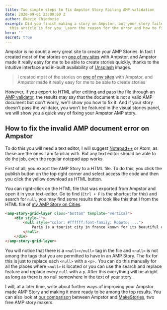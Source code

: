 ```yaml
---
title: Two simple steps to fix Ampstor Story Failing AMP validation
date: 2020-09-01 23:00:00 Z
author: Okezie Chiedozie
excerpt: Did you finish making a story on Ampstor, but your story failed AMP validation,
  this article is for you. Learn the reason for the error and how to fix it.
hero: ''
secret: true
---
```


Ampstor is no doubt a very great site to create your AMP Stories. In fact I created most of the stories on [one of my sites](https://stories.okezie.dev "Stories by Okezie") with Ampstor, and Ampstor made it really easy for me to be able to create stories quickly, thanks to the intuitive interface and in-built availability of [Unsplash](https://unsplash.com "Unsplash - Beautiful Images and pictures") images.

> I created most of the stories on [one of my sites](https://stories.okezie.dev "Stories by Okezie") with Ampstor, and Ampstor made it really easy for me to be able to create stories

However, if you export to HTML after editing and pass the file through an [AMP validator](https://validator.ampproject.org/ "AMP Story Verifier"), the results may say that the document is not a valid AMP document but don't worry, we'll show you how to fix it. And if your story doesn't pass the validator, you won't be featured in the visual stories panel, we will show you a quick way of fixing your Ampstor AMP story.

## How to fix the invalid AMP document error on Ampstor

To do this you will need a text editor, I will suggest [Notepad++](https://notepad-plus-plus.org/ "Notepad++ Website") or Atom, as these are the ones I am familiar with. But any text editor should be able to do the job, even the regular notepad app works.

First of all, you export the AMP Story to a HTML file. To do this, you click the publish button on the top right corner and select access the code and then you click the yellow download as HTML button.

You can right-click on the HTML file that was exported from Ampstor and open it in your text-editor. Go to find (`Ctrl + F` is the shortcut for this) and search for `null`, you may find some results that look like this that I from the HTML file of [my AMP Story on Cities](https://stories.okezie.dev/guess-the-city).

```html
<amp-story-grid-layer class="bottom" template="vertical">
	<div style="">
		<null style="color: #ffffff;font-family: Roboto; ...">
			Paris is a tourist city in france known for its beautiful culture and ...
		</null>
	</div>
</amp-story-grid-layer>
```

You will notice that there is a `<null></null>` tag in the file and `<null>` is not among the tags that you are permitted to have in an AMP Story. The fix for this is just to replace each `<null>` with a `<p>.` You can do this manually for all the places where `<null>` is located or you can use the search and replace feature and replace every `null` with a `p`. After this everything will be alright as long as there is no null somewhere in the text of your story.

I will, at a later time, write about further ways of improving your Ampstor made AMP Story and making it more ready to be among the top results. You can also look at [our comparison](https://blog.okezie.dev/Free-and-easy-ways-to-create-AMP-Stories "Choosing Ampstor or MakeStories") between Ampstor and [MakeStories](https://stories.okezie.dev "MakeStories AMP Maker"), two free AMP story makers.